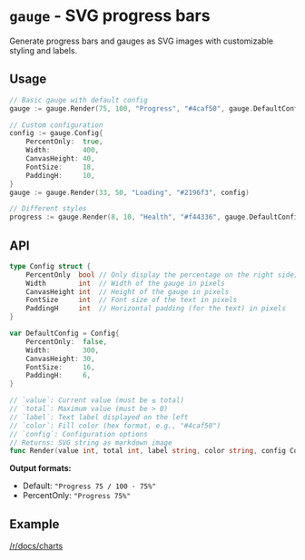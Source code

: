 # `gauge` - SVG progress bars

Generate progress bars and gauges as SVG images with customizable styling and labels.

## Usage

```go
// Basic gauge with default config
gauge := gauge.Render(75, 100, "Progress", "#4caf50", gauge.DefaultConfig)

// Custom configuration
config := gauge.Config{
    PercentOnly:  true,
    Width:        400,
    CanvasHeight: 40,
    FontSize:     18,
    PaddingH:     10,
}
gauge := gauge.Render(33, 50, "Loading", "#2196f3", config)

// Different styles
progress := gauge.Render(8, 10, "Health", "#f44336", gauge.DefaultConfig)
```

## API

```go
type Config struct {
    PercentOnly  bool // Only display the percentage on the right side; otherwise, display "value / total · percentage"
    Width        int  // Width of the gauge in pixels
    CanvasHeight int  // Height of the gauge in pixels
    FontSize     int  // Font size of the text in pixels
    PaddingH     int  // Horizontal padding (for the text) in pixels
}

var DefaultConfig = Config{
    PercentOnly:  false,
    Width:        300,
    CanvasHeight: 30,
    FontSize:     16,
    PaddingH:     6,
}

// `value`: Current value (must be ≤ total)
// `total`: Maximum value (must be > 0)
// `label`: Text label displayed on the left
// `color`: Fill color (hex format, e.g., "#4caf50")
// `config`: Configuration options
// Returns: SVG string as markdown image
func Render(value int, total int, label string, color string, config Config) string
```

**Output formats:**
- Default: `"Progress 75 / 100 · 75%"`
- PercentOnly: `"Progress 75%"`


## Example

[/r/docs/charts](/r/docs/charts)